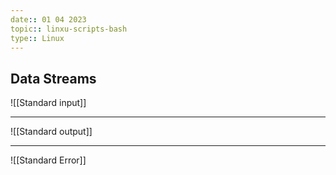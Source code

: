 ```yaml
---
date:: 01 04 2023
topic:: linxu-scripts-bash 
type:: Linux
---
```

## Data Streams


![[Standard input]]

---
![[Standard output]]

---
![[Standard Error]]